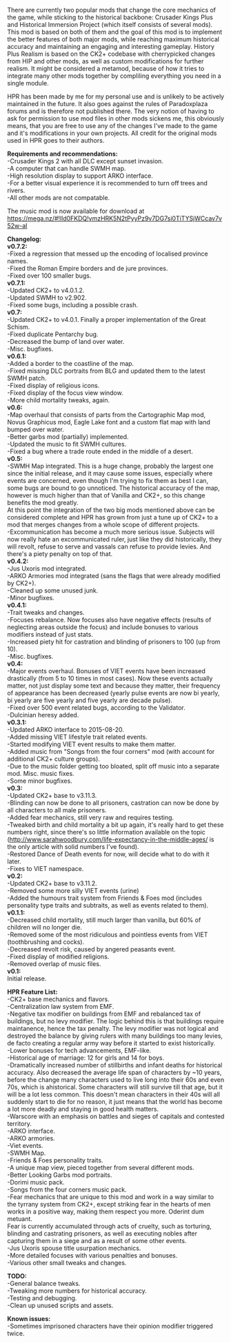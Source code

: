 There are currently two popular mods that change the core mechanics of the game, while sticking to the historical backbone: Crusader Kings Plus and Historical Immersion Project (which itself consists of several mods).
This mod is based on both of them and the goal of this mod is to implement the better features of both major mods, while reaching maximum historical accuracy and maintaining an engaging and interesting gameplay. History Plus Realism is based on the CK2+ codebase with cherrypicked changes from HIP and other mods, as well as custom modifications for further realism. It might be considered a metamod, because of how it tries to integrate many other mods together by compliling everything you need in a single module.

HPR has been made by me for my personal use and is unlikely to be actively maintained in the future. It also goes against the rules of Paradoxplaza forums and is therefore not published there. The very notion of having to ask for permission to use mod files in other mods sickens me, this obviously means, that you are free to use any of the changes I've made to the game and it's modifications in your own projects. All credit for the original mods used in HPR goes to their authors.

<b>Requirements and recommendations:</b><br>
-Crusader Kings 2 with all DLC except sunset invasion.<br>
-A computer that can handle SWMH map.<br>
-High resolution display to support ARKO interface.<br>
-For a better visual experience it is recommended to turn off trees and rivers.<br>
-All other mods are not compatable.<br>

The music mod is now available for download at<br> https://mega.nz/#!lld0FKDQ!ymzHRK5N2tPyyPz9v7DG7si0TiTYSjWCcav7v52w-aI <br>

<b>Changelog:</b><br>
<b>v0.7.2:</b><br>
-Fixed a regression that messed up the encoding of localised province names.<br>
-Fixed the Roman Empire borders and de jure provinces.<br>
-Fixed over 100 smaller bugs.<br>
<b>v0.7.1:</b><br>
-Updated CK2+ to v4.0.1.2.<br>
-Updated SWMH to v2.902.<br>
-Fixed some bugs, including a possible crash.<br>
<b>v0.7:</b><br>
-Updated CK2+ to v4.0.1. Finally a proper implementation of the Great Schism.<br>
-Fixed duplicate Pentarchy bug.<br>
-Decreased the bump of land over water.<br>
-Misc. bugfixes.<br>
<b>v0.6.1:</b><br>
-Added a border to the coastline of the map.<br>
-Fixed missing DLC portraits from BLG and updated them to the latest SWMH patch.<br>
-Fixed display of religious icons.<br>
-Fixed display of the focus view window.<br>
-More child mortality tweaks, again.<br>
<b>v0.6:</b><br>
-Map overhaul that consists of parts from the Cartographic Map mod, Novus Graphicus mod, Eagle Lake font and a custom flat map with land bumped over water.<br>
-Better garbs mod (partially) implemented.<br>
-Updated the music to fit SWMH cultures.<br>
-Fixed a bug where a trade route ended in the middle of a desert.<br>
<b>v0.5:</b><br>
-SWMH Map integrated. This is a huge change, probably the largest one since the initial release, and it may cause some issues, especially where events are concerned, even though I'm trying to fix them as best I can, some bugs are bound to go unnoticed. The historical accuracy of the map, however is much higher than that of Vanilla and CK2+, so this change benefits the mod greatly.<br>
At this point the integration of the two big mods mentioned above can be considered complete and HPR has grown from just a tune up of CK2+ to a mod that merges changes from a whole scope of different projects.<br>
-Excommunication has become a much more serious issue. Subjects will now really hate an excommunicated ruler, just like they did historically, they will revolt, refuse to serve and vassals can refuse to provide levies. And there's a piety penalty on top of that.<br>
<b>v0.4.2:</b><br>
-Jus Uxoris mod integrated.<br>
-ARKO Armories mod integrated (sans the flags that were already modified by CK2+).<br>
-Cleaned up some unused junk.<br>
-Minor bugfixes.<br>
<b>v0.4.1:</b><br>
-Trait tweaks and changes.<br>
-Focuses rebalance. Now focuses also have negative effects (results of neglecting areas outside the focus) and include bonuses to various modifiers instead of just stats.<br>
-Increased piety hit for castration and blinding of prisoners to 100 (up from 10).<br>
-Misc. bugfixes.<br>
<b>v0.4:</b><br>
-Major events overhaul. Bonuses of VIET events have been increased drastically (from 5 to 10 times in most cases). Now these events actually matter, not just display some text and because they matter, their frequency of appearance has been decreased (yearly pulse events are now bi yearly, bi yearly are five yearly and five yearly are decade pulse).<br>
-Fixed over 500 event related bugs, according to the Validator.<br>
-Dulcinian heresy added.<br>
<b>v0.3.1:</b><br>
-Updated ARKO interface to 2015-08-20.<br>
-Added missing VIET lifestyle trait related events.<br>
-Started modifying VIET event results to make them matter.<br>
-Added music from "Songs from the four corners" mod (with account for additional CK2+ culture groups).<br>
-Due to the music folder getting too bloated, split off music into a separate mod. Misc. music fixes.<br>
-Some minor bugfixes.<br>
<b>v0.3:</b><br>
-Updated CK2+ base to v3.11.3.<br>
-Blinding can now be done to all prisoners, castration can now be done by all characters to all male prisoners.<br>
-Added fear mechanics, still very raw and requires testing.<br>
-Tweaked birth and child mortality a bit up again, it's really hard to get these numbers right, since there's so little information available on the topic
(http://www.sarahwoodbury.com/life-expectancy-in-the-middle-ages/ is the only article with solid numbers I've found).<br>
-Restored Dance of Death events for now, will decide what to do with it later.<br>
-Fixes to VIET namespace.<br>
<b>v0.2:</b><br>
-Updated CK2+ base to v3.11.2.<br>
-Removed some more silly VIET events (urine)<br>
-Added the humours trait system from Friends & Foes mod (includes personality type traits and subtraits, as well as events related to them).<br>
<b>v0.1.1:</b><br>
-Decreased child mortality, still much larger than vanilla, but 60% of children will no longer die.<br>
-Removed some of the most ridiculous and pointless events from VIET (toothbrushing and cocks).<br>
-Decreased revolt risk, caused by angered peasants event.<br>
-Fixed display of modified religions.<br>
-Removed overlap of music files.<br>
<b>v0.1:</b><br>
Initial release.<br>

<b>HPR Feature List:</b><br>
-CK2+ base mechanics and flavors.<br>
-Centralization law system from EMF.<br>
-Negative tax modifier on buildings from EMF and rebalanced tax of buildings, but no levy modifier. The logic behind this is that buildings require maintanence, hence the tax penalty. The levy modifier was not logical and destroyed the balance by giving rulers with many buildings too many levies, de facto creating a regular army way before it started to exist historically.<br>
-Lower bonuses for tech advancements, EMF-like.<br>
-Historical age of marriage: 12 for girls and 14 for boys.<br>
-Dramatically increased number of stillbirths and infant deaths for historical accuracy. Also decreased the average life span of characters by ~10 years, before the change many characters used to live long into their 60s and even 70s, which is ahistorical. Some characters will still survive till that age, but it will be a lot less common. This doesn't mean characters in their 40s will all suddenly start to die for no reason, it just means that the world has become a lot more deadly and staying in good health matters.<br>
-Warscore with an emphasis on battles and sieges of capitals and contested territory.<br>
-ARKO interface.<br>
-ARKO armories.<br>
-Viet events.<br>
-SWMH Map.<br>
-Friends & Foes personality traits.<br>
-A unique map view, pieced together from several different mods.<br>
-Better Looking Garbs mod portraits.<br>
-Dorimi music pack.<br>
-Songs from the four corners music pack.<br>
-Fear mechanics that are unique to this mod and work in a way similar to the tyrrany system from CK2+, except striking fear in the hearts of men works in a positive way, making them respect you more. Oderint dum metuant.<br>
Fear is currently accumulated through acts of cruelty, such as torturing, blinding and castrating prisoners, as well as executing nobles after capturing them in a siege and as a result of some other events.<br>
-Jus Uxoris spouse title usurpation mechanics.<br>
-More detailed focuses with various penalties and bonuses.<br>
-Various other small tweaks and changes.<br>

<b>TODO:</b><br>
-General balance tweaks.<br>
-Tweaking more numbers for historical accuracy.<br>
-Testing and debugging.<br>
-Clean up unused scripts and assets.<br>

<b>Known issues:</b><br>
-Sometimes imprisoned characters have their opinion modifier triggered twice.<br>